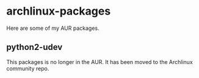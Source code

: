 archlinux-packages
==================

Here are some of my AUR packages.


python2-udev
------------

This packages is no longer in the AUR. It has been moved to the Archlinux community repo.
